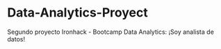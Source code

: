 # Data-Analytics-Proyect
 Segundo proyecto Ironhack - Bootcamp Data Analytics: ¡Soy analista de datos!
